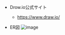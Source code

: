 - Drow.io公式サイト
  - https://www.draw.io/
  
- ER図
![image](https://github.com/inakuuun/IksInfoShare/assets/101713870/118491a9-ce98-407e-b03a-46894f3ff7be)
